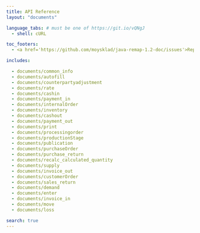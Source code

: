 ```yaml
---
title: API Reference
layout: "documents"

language_tabs: # must be one of https://git.io/vQNgJ
  - shell: cURL

toc_footers:
  - <a href='https://github.com/moysklad/java-remap-1.2-doc/issues'>Report an issue</a>

includes:

  - documents/common_info
  - documents/autofill
  - documents/counterpartyadjustment
  - documents/rate
  - documents/cashin
  - documents/payment_in
  - documents/internalOrder
  - documents/inventory
  - documents/cashout
  - documents/payment_out
  - documents/print
  - documents/processingorder
  - documents/productionStage
  - documents/publication
  - documents/purchaseOrder
  - documents/purchase_return
  - documents/recalc_calculated_quantity
  - documents/supply
  - documents/invoice_out
  - documents/customerOrder
  - documents/sales_return
  - documents/demand
  - documents/enter
  - documents/invoice_in
  - documents/move
  - documents/loss

search: true
---  
```

